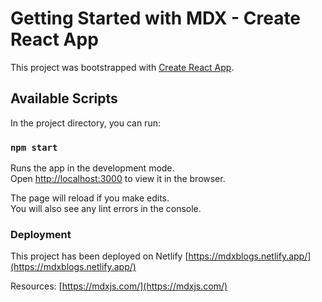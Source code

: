 # Getting Started with MDX - Create React App

This project was bootstrapped with [Create React App](https://github.com/facebook/create-react-app).

## Available Scripts

In the project directory, you can run:

### `npm start`

Runs the app in the development mode.\
Open [http://localhost:3000](http://localhost:3000) to view it in the browser.

The page will reload if you make edits.\
You will also see any lint errors in the console.

### Deployment

This project has been deployed on Netlify
[https://mdxblogs.netlify.app/](https://mdxblogs.netlify.app/)

Resources:
[https://mdxjs.com/](https://mdxjs.com/)
